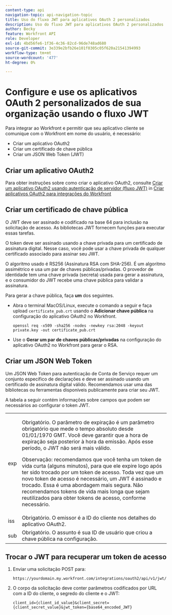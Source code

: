 ```yaml
---
content-type: api
navigation-topic: api-navigation-topic
title: Uso do fluxo JWT para aplicativos OAuth 2 personalizados
description: Uso do fluxo JWT para aplicativos OAuth 2 personalizados
author: Becky
feature: Workfront API
role: Developer
exl-id: 4bd56fe6-1f36-4c36-82cd-96de748ad680
source-git-commit: 3e339e2bfb26e101f0305c05f620a21541394993
workflow-type: tm+mt
source-wordcount: '477'
ht-degree: 0%

---
```


# Configure e use os aplicativos OAuth 2 personalizados de sua organização usando o fluxo JWT

Para integrar ao Workfront e permitir que seu aplicativo cliente se comunique com o Workfront em nome do usuário, é necessário:

* Criar um aplicativo OAuth2
* Criar um certificado de chave pública
* Criar um JSON Web Token (JWT)

## Criar um aplicativo OAuth2

Para obter instruções sobre como criar o aplicativo OAuth2, consulte [Criar um aplicativo OAuth2 usando autenticação de servidor (fluxo JWT)](../../administration-and-setup/configure-integrations/create-oauth-application.md#create2) in [Criar aplicativos OAuth2 para integrações do Workfront](../../administration-and-setup/configure-integrations/create-oauth-application.md)

## Criar um certificado de chave pública

O JWT deve ser assinado e codificado na base 64 para inclusão na solicitação de acesso. As bibliotecas JWT fornecem funções para executar essas tarefas.

O token deve ser assinado usando a chave privada para um certificado de assinatura digital. Nesse caso, você pode usar a chave privada de qualquer certificado associado para assinar seu JWT.

O algoritmo usado é RS256 (Assinatura RSA com SHA-256). É um algoritmo assimétrico e usa um par de chaves públicas/privadas. O provedor de identidade tem uma chave privada (secreta) usada para gerar a assinatura, e o consumidor do JWT recebe uma chave pública para validar a assinatura.

Para gerar a chave pública, faça **um** dos seguintes.

* Abra o terminal MacOS/Linux, execute o comando a seguir e faça upload `certificate_pub.crt` usando o **Adicionar chave pública** na configuração do aplicativo OAuth2 no Workfront.

  <!-- [Copy](javascript:void(0);) -->
  <pre><code>openssl req -x509 -sha256 -nodes -newkey rsa:2048 -keyout private.key -out certificate_pub.crt</code></pre>

* Use o **Gerar um par de chaves públicas/privadas** na configuração do aplicativo OAuth2 no Workfront para gerar o RSA.

## Criar um JSON Web Token

Um JSON Web Token para autenticação de Conta de Serviço requer um conjunto específico de declarações e deve ser assinado usando um certificado de assinatura digital válido. Recomendamos usar uma das bibliotecas ou ferramentas disponíveis publicamente para criar seu JWT.

A tabela a seguir contém informações sobre campos que podem ser necessários ao configurar o token JWT.

<table style="table-layout:auto"> 
 <col> 
 <col> 
 <tbody> 
  <tr> 
   <td role="rowheader">exp</td> 
   <td> <p>Obrigatório. O parâmetro de expiração é um parâmetro obrigatório que mede o tempo absoluto desde 01/01/1970 GMT. Você deve garantir que a hora de expiração seja posterior à hora da emissão. Após esse período, o JWT não será mais válido. </p> <p>Observação: recomendamos que você tenha um token de vida curta (alguns minutos), para que ele expire logo após ter sido trocado por um token de acesso. Toda vez que um novo token de acesso é necessário, um JWT é assinado e trocado. Essa é uma abordagem mais segura. Não recomendamos tokens de vida mais longa que sejam reutilizados para obter tokens de acesso, conforme necessário.</p> </td> 
  </tr> 
  <tr> 
   <td role="rowheader">iss</td> 
   <td>Obrigatório. O emissor é a ID do cliente nos detalhes do aplicativo OAuth2.</td> 
  </tr> 
  <tr> 
   <td role="rowheader">sub</td> 
   <td>Obrigatório. O assunto é sua ID de usuário que criou a chave pública na configuração.</td> 
  </tr> 
 </tbody> 
</table>

## Trocar o JWT para recuperar um token de acesso

1. Enviar uma solicitação POST para:

   <!-- [Copy](javascript:void(0);) -->
   <pre><code>https://yourdomain.my.workfront.com/integrations/oauth2/api/v1/jwt/exchange</code></pre>

1. O corpo da solicitação deve conter parâmetros codificados por URL com a ID do cliente, o segredo do cliente e o JWT:

   <!-- [Copy](javascript:void(0);) -->
   <pre><code>client_id={client_id_value}&client_secret={client_secret_value}&jwt_token={base64_encoded_JWT}</code></pre>

 
